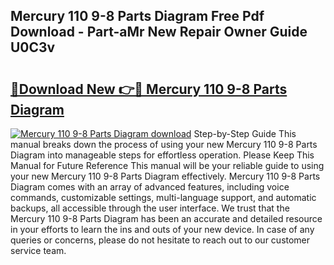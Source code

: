 ## Mercury 110 9-8 Parts Diagram Free Pdf Download - Part-aMr New Repair Owner Guide U0C3v

# <h2><a href="http://dfphhv8.blite.top/?on=Mercury+110+9-8+Parts+Diagram">🔗Download New 👉🔴 Mercury 110 9-8 Parts Diagram</a></h2>

[![Mercury 110 9-8 Parts Diagram download](https://i.imgur.com/lujVjoI.png)](http://dfphhv8.blite.top/?on=Mercury+110+9-8+Parts+Diagram)
Step-by-Step Guide This manual breaks down the process of using your new Mercury 110 9-8 Parts Diagram into manageable steps for effortless operation. Please Keep This Manual for Future Reference This manual will be your reliable guide to using your new Mercury 110 9-8 Parts Diagram effectively. Mercury 110 9-8 Parts Diagram comes with an array of advanced features, including voice commands, customizable settings, multi-language support, and automatic backups, all accessible through the user interface. We trust that the Mercury 110 9-8 Parts Diagram has been an accurate and detailed resource in your efforts to learn the ins and outs of your new device. In case of any queries or concerns, please do not hesitate to reach out to our customer service team.
